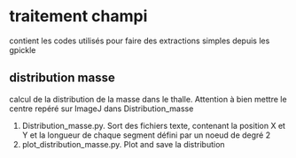 # traitement champi

contient les codes utilisés pour faire des extractions simples depuis les gpickle

## distribution masse

calcul de la distribution de la masse dans le thalle. Attention à bien mettre le centre repéré sur ImageJ dans Distribution_masse 

1. Distribution_masse.py. Sort des fichiers texte, contenant la position X et Y et la longueur de chaque segment défini par un noeud de degré 2
1. plot_distribution_masse.py. Plot and save la distribution

